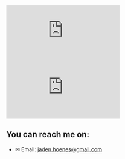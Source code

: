 [![My Stats](https://github-stats-evirunurm.vercel.app/api/stats.js?username=jaden-hoenes&peng=false)](https://github.com/evirunurm/github-stats)<img class="separator" width="15" height="15" src="https://upload.wikimedia.org/wikipedia/commons/thumb/8/89/HD_transparent_picture.png/1280px-HD_transparent_picture.png">[![My Languages](https://github-stats-evirunurm.vercel.app/api/languages.js?username=jaden-hoenes)](https://github.com/evirunurm/github-stats)

<!--<details>
<summary>My Interests 🐧</summary>
  <br>
  <ul>
    <li>Mushrooms 🍄</li>
    <li>Moths 🦋</li>
    <li>Tech 💻</li>
  </ul>
<br>
</details>

<details>
<summary>Currently learning 💻</summary>
<br>
  <ul>
    <li>Vue</li>
    <li>Node.js + Express</li>
    <li>Java</li>
    <li>Design / Illustration</li>
   </ul>
 <br>
</details>

<details>
<summary>My Socials 📸</summary>
<br>
  <ul>
    <li><a href="https://dribbble.com/evirunurm">Dribbble</a></li>
    <li><a href="https://codepen.io/evirunurm">Codepen</a></li>
    <li><a href="https://www.linkedin.com/in/evelin-v-224037213/">LinkedIn</a></li>
  </ul>
  <br>
</details>

## Skill Set 
**Languages**

<img width="64" height="64" src="https://www.shareicon.net/data/128x128/2016/07/06/106572_java_512x512.png"><img width="64" height="64" src="https://www.shareicon.net/data/128x128/2016/07/06/106573_software_512x512.png"><img width="64" height="64" src="https://www.shareicon.net/data/128x128/2016/07/10/119473_development_512x512.png"><img width="64" height="64" src="https://www.shareicon.net/data/128x128/2015/09/24/106574_html_512x512.png"><img width="64" height="64" src="https://www.shareicon.net/data/128x128/2015/09/24/106575_css_512x512.png">

**Frameworks**

<img width="55" height="55" src="https://noblescripts.com/wp-content/uploads/2020/11/61np1wbr9pL.png"><img class="separator" width="15" height="15" src="https://upload.wikimedia.org/wikipedia/commons/thumb/8/89/HD_transparent_picture.png/1280px-HD_transparent_picture.png"><img width="52" height="52" src="https://camo.githubusercontent.com/4da8fbe32d03f3cd0c099af887ce14d1bff01c3325501bae56bc5ca9563548f9/68747470733a2f2f65787465726e616c2d636f6e74656e742e6475636b6475636b676f2e636f6d2f69752f3f753d6874747073253341253246253246766563746f7269666965642e636f6d253246696d61676573253246657870726573732d6a732d69636f6e2d32302e706e6726663d31266e6f66623d31">





**Tools**

<img width="50" height="50" src="https://cdn.icon-icons.com/icons2/2429/PNG/512/figma_logo_icon_147289.png"><img class="separator" width="15" height="15" src="https://upload.wikimedia.org/wikipedia/commons/thumb/8/89/HD_transparent_picture.png/1280px-HD_transparent_picture.png"><img width="50" height="50" src="https://camo.githubusercontent.com/54e37ab9cf255d29b617f989a6f46b39c9e27bc5311089cb3050a7f965b8e33c/68747470733a2f2f692e70696e696d672e636f6d2f6f726967696e616c732f30312f65352f30302f30316535303066636132396330343564343332623634663238356639633232392e706e67"><img width="15" height="15" class="separator"  src="https://upload.wikimedia.org/wikipedia/commons/thumb/8/89/HD_transparent_picture.png/1280px-HD_transparent_picture.png"><img width="50" height="50" src="https://sass-lang.com/assets/img/styleguide/seal-color-aef0354c.png"><img width="15" height="15" class="separator"  src="https://upload.wikimedia.org/wikipedia/commons/thumb/8/89/HD_transparent_picture.png/1280px-HD_transparent_picture.png"><img width="50" height="50" src="https://i.ibb.co/Yp8Pryt/jest-icon.png"><img width="15" height="15" class="separator"  src="https://upload.wikimedia.org/wikipedia/commons/thumb/8/89/HD_transparent_picture.png/1280px-HD_transparent_picture.png"><img width="50" height="50" src="https://i.imgur.com/cMfJdGb.png">



**Database**
<img width="52" height="52" src="https://a2a-expertise.com/wp-content/uploads/2018/12/mysql-70x70.png">
<img width="52" height="52" src="https://assets-global.website-files.com/6009f6f109d51e60b911ba53/60232c7fee9f278674db9c2c_9kib-354x415-unnamed-mongodb-logo-sv-11562860723mgempnmrq3.png">-->

## You can reach me on:
  - ✉ Email: jaden.hoenes@gmail.com
